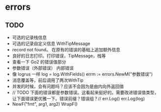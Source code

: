 # errors

## TODO

- 可选的记录栈信息
- 可选的记录自定义信息 WithTipMessage
- record not found。 在原有的错误的基础上追加额外信息
- 良好的日志打印。打印错误，TipMessage，栈等
- 查看一下 Go2 的错误值部分
- 参数错误（外部错误） 内部错误
- 像 logrus 一样 log = log.WithFields() errm := errors.NewM("参数错误")
- 消息覆盖等，前后调用了两次WithTip
- 并发的时候，会有问题吗？应该不会因为是由内向外返回值
- // TODO 下面的错误都是参数错误。这看起来挺好的。需要改进错误值类型，让下面错误更优雅一下。错误前缀？错误组？// err.Log() err.Log(log)
- NewF("fmt", arg1, arg2) WrapF()
